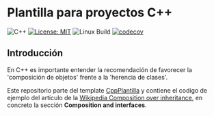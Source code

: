 # Plantilla para proyectos C++

![C++](https://img.shields.io/badge/C%2B%2B-11%2F14%2F17%2F20%2F23-blue)
[![License: MIT](https://img.shields.io/badge/License-MIT-yellow.svg)](https://opensource.org/licenses/MIT)
![Linux Build](https://github.com/franneck94/CppProjectTemplate/workflows/Ubuntu%20CI%20Test/badge.svg)
[![codecov](https://codecov.io/gh/franneck94/CppProjectTemplate/branch/master/graph/badge.svg)](https://codecov.io/gh/franneck94/CppProjectTemplate)

## Introducción

En C++ es importante entender la recomendación de favorecer la 'composición de objetos' frente a la 'herencia de clases'.

Este repositorio parte del template [CppPlantilla](https://github.com/LuisPalacios/CppPlantilla) y contiene el codigo de ejemplo del artículo de la [Wikipedia Composition over inheritance](https://en.wikipedia.org/wiki/Composition_over_inheritance), en concreto la sección **Composition and interfaces**.

<br/>
